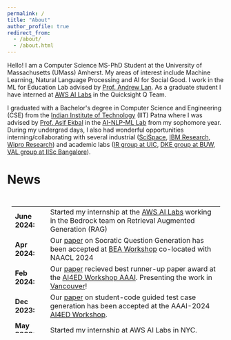 ```yaml
---
permalink: /
title: "About"
author_profile: true
redirect_from: 
  - /about/
  - /about.html
---
```


Hello! I am a Computer Science MS-PhD Student at the University of Massachusetts (UMass) Amherst. My areas of interest include Machine Learning, Natural Language Processing and AI for Social Good. I work in the ML for Education Lab advised by [Prof. Andrew Lan](https://people.umass.edu/~andrewlan/?_gl=1*1o47w5j*_gcl_au*MjA1MzQ2NzgyLjE2OTc0ODMwMTU.*_ga*MTE5NjcxOTM3NS4xNjY0MjQ5NTAz*_ga_21RLS0L7EB*MTcwMjkzNzE0Ni4xNjEuMC4xNzAyOTM3MTQ2LjAuMC4w). As a graduate student I have interned at [AWS AI Labs](https://www.amazon.science/) in the Quicksight Q Team. 


I graduated with a Bachelor's degree in Computer Science and Engineering (CSE) from the [Indian Institute of Technology](https://www.iitp.ac.in/) (IIT) Patna where I was advised by [Prof. Asif Ekbal](https://www.asifekbal.com/) in the [AI-NLP-ML Lab](https://www.iitp.ac.in/~ai-nlp-ml/) from my sophomore year. During my undergrad days, I also had wonderful opportunities interning/collaborating with several industrial ([SciSpace](https://typeset.io/), [IBM Research](https://research.ibm.com/), [Wipro Research](https://www.wipro.com/innovation/research/)) and academic labs ([IR group at UIC](https://www.cs.uic.edu/~cornelia/index.html), [DKE group at BUW](https://gipplab.org/), [VAL group at IISc Bangalore](https://val.cds.iisc.ac.in/)).


News
======

<div style="height: 300px; overflow: auto; padding: 10px;">
    <style>
        td { font-size: 16px; border: none; }
    </style>
    <table>
        <col width="100px">
        <col width="650px">
        <tr><td><b>June 2024:</b></td><td>Started my internship at the  <a href="https://www.amazon.science/">AWS AI Labs</a> working in the Bedrock team on Retrieval Augmented Generation (RAG)</td></tr>
        <tr><td><b>Apr 2024:</b></td><td>Our <a href="https://arxiv.org/abs/2403.00199">paper</a> on Socratic Question Generation has been accepted at  <a href="https://sig-edu.org/bea/2024">BEA Workshop</a> co-located with NAACL 2024</td></tr>
        <tr><td><b>Feb 2024:</b></td><td>Our <a href="https://arxiv.org/abs/2402.07081">paper</a> recieved best runner-up paper award at the <a href="https://ai4ed.cc/">AI4ED Workshop AAAI</a>. Presenting the work in <a href="https://aaai.org/aaai-conference/">Vancouver</a>!</td></tr>
        <tr><td><b>Dec 2023:</b></td><td>Our <a href="https://arxiv.org/abs/2402.07081">paper</a> on student-code guided test case generation has been accepted at the AAAI-2024  <a href="https://ai4ed.cc/">AI4ED Workshop</a>.</td></tr>
        <tr><td><b>May 2023:</b></td><td>Started my internship at <a href="https://www.amazon.science/">AWS AI Labs</a> in NYC.</td></tr>
        <tr><td><b>May 2023:</b></td><td>Our <a href="https://aclanthology.org/2023.bea-1.22/">paper</a> on reading comprehension received outstanding paper mention and oral acceptance at <a href="https://sig-edu.org/bea/2023">the BEA Workshop</a> - ACL 2023</td></tr>
        <tr><td><b>May 2023:</b></td><td>Awarded the CICS <a href="https://www.cics.umass.edu/support">Victor Lesser Graduate Scholarship</a> in Artificial Intelligence</td></tr>
        <tr><td><b>April 2023:</b></td><td>Our <a href="https://arxiv.org/abs/2305.16165">paper</a> on Causal Discovery in Knowledge Tracing has been accepted at <a href="https://educationaldatamining.org/edm2023/">EDM 2023</a></td></tr>
        <tr><td><b>Jan 2023:</b></td><td>Awarded the CICS <a href="https://www.umass.edu/gateway/article/computing-common-good-0">Common Good Fellowship</a> for Spring 2023</td></tr>
        <tr><td><b>Sept 2022:</b></td><td>Our <a href="https://aclanthology.org/2022.findings-aacl.43/">paper</a> on emotion and novelty aware multi-lingual multimodal misinformation detection has been accepted at <a href="http://www.ijcnlp-aacl2023.org/">AACL-IJCNLP 2023</a></td></tr>
        <tr><td><b>Sept 2022:</b></td><td>Started my MS-PhD in Computer Science at <a href="https://www.cics.umass.edu/">UMass Amherst</a> and awarded the CICS doctoral scolarship for incoming students. I will be working in the ML for Education lab with <a href="https://www.cics.umass.edu/people/lan-andrew">Prof. Andrew Lan</a></td></tr>
    </table>
</div>